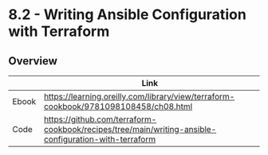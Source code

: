 # 8.2 - Writing Ansible Configuration with Terraform

## Overview

|       | Link                                                                                 |
|-------|--------------------------------------------------------------------------------------|
| Ebook | https://learning.oreilly.com/library/view/terraform-cookbook/9781098108458/ch08.html |
| Code  | https://github.com/terraform-cookbook/recipes/tree/main/writing-ansible-configuration-with-terraform                   |

